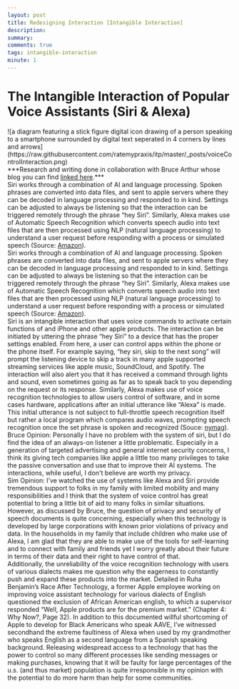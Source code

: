```yaml
---
layout: post
title: Redesigning Interaction [Intangible Interaction]
description: 
summary: 
comments: true
tags: intangible-interaction
minute: 1
---
```


<h1>The Intangible Interaction of Popular Voice Assistants (Siri & Alexa)</h1>
![a diagram featuring a stick figure digital icon drawing of a person speaking to a smartphone surrounded by digital text seperated in 4 corners by lines and arrows](https://raw.githubusercontent.com/ratemypraxis/itp/master/_posts/voiceControlInteraction.png)  
<br>
***Research and writing done in collaboration with Bruce Arthur whose blog you can find <a href="https://themagifrequency.notion.site/themagifrequency/INTx2-64e0121c29bd42a78b4f2a9e6be6ca19">linked here</a>.***
<br>  
Siri works through a combination of AI and language processing. Spoken phrases are converted into data files, and sent to apple servers where they can be decoded in language processing and responded to in kind. Settings can be adjusted to always be listening so that the interaction can be triggered remotely through the phrase “hey Siri”. Similarly, Alexa makes use of Automatic Speech Recognition which converts speech audio into text files that are then processed using NLP (natural language processing) to understand a user request before responding with a process or simulated speech (Source: <a href="https://nymag.com/intelligencer/smarthome/make-me-smarter-voice-speech-recognition-alexa-siri-cortana-google.html](https://developer.amazon.com/en-US/alexa/alexa-skills-kit/asr)">Amazon</a>).  
<br>  
Siri works through a combination of AI and language processing. Spoken phrases are converted into data files, and sent to apple servers where they can be decoded in language processing and responded to in kind. Settings can be adjusted to always be listening so that the interaction can be triggered remotely through the phrase “hey Siri”. Similarly, Alexa makes use of Automatic Speech Recognition which converts speech audio into text files that are then processed using NLP (natural language processing) to understand a user request before responding with a process or simulated speech (Source: <a href="https://nymag.com/intelligencer/smarthome/make-me-smarter-voice-speech-recognition-alexa-siri-cortana-google.html](https://developer.amazon.com/en-US/alexa/alexa-skills-kit/asr)">Amazon</a>).  
<br> 
Siri is an intangible interaction that uses voice commands to activate certain functions of and iPhone and other apple products. The interaction can be initiated by uttering the phrase “hey Siri” to a device that has the proper settings enabled. From here, a user can control apps within the phone or the phone itself. For example saying, “hey siri, skip to the next song” will prompt the listening device to skip a track in many apple supported streaming services like apple music, SoundCloud, and Spotify. The interaction will also alert you that it has received a command through lights and sound, even sometimes going as far as to speak back to you depending on the request or its response. Similarly, Alexa makes use of voice recognition technologies to allow users control of software, and in some cases hardware, applications after an initial utterance like “Alexa” is made. This initial utterance is not subject to full-throttle speech recognition itself but rather a local program which compares audio waves, prompting speech recognition once the set phrase is spoken and recognized (Souce: <a href="">nymag</a>).  
<br> 
Bruce Opinion: Personally I have no problem with the system of siri, but I do find the idea of an always-on listener a little problematic. Especially in a generation of targeted advertising and general internet security concerns, I think its giving tech companies like apple a little too many privileges to take the passive conversation and use that to improve their AI systems. The interactions, while useful, I don't believe are worth my privacy.  
<br> 
Sim Opinion: I’ve watched the use of systems like Alexa and Siri provide tremendous support to folks in my family with limited mobility and many responsibilities and I think that the system of voice control has great potential to bring a little bit of aid to many folks in similar situations. However, as discussed by Bruce, the question of privacy and security of speech documents is quite concerning, especially when this technology is developed by large corporations with known prior violations of privacy and data. In the households in my family that include children who make use of Alexa, I am glad that they are able to make use of the tools for self-learning and to connect with family and friends yet I worry greatly about their future in terms of their data and their right to have control of that.   
<br>  
Additionally, the unreliability of the voice recognition technology with users of various dialects makes me question why the eagerness to constantly push and expand these products into the market. Detailed in Ruha Benjamin’s Race After Technology, a former Apple employee working on improving voice assistant technology for various dialects of English questioned the exclusion of African American english, to which a supervisor responded “Well, Apple products are for the premium market.” (Chapter 4: Why Now?, Page 32). In addition to this documented willful shortcoming of Apple to develop for Black Americans who speak AAVE, I’ve witnessed secondhand the extreme faultiness of Alexa when used by my grandmother who speaks English as a second language from a Spanish speaking background. Releasing widespread access to a technology that has the power to control so many different processes like sending messages or making purchases, knowing that it will be faulty for large percentages of the u.s. (and thus market) population is quite irresponsible in my opinion with the potential to do more harm than help for some communities.  
<br>  
